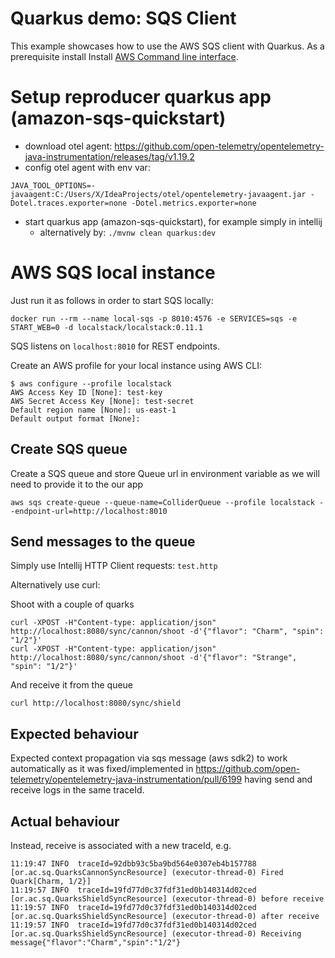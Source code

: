 # Quarkus demo: SQS Client

This example showcases how to use the AWS SQS client with Quarkus. As a prerequisite install Install [AWS Command line interface](https://docs.aws.amazon.com/cli/latest/userguide/cli-chap-install.html).


# Setup reproducer quarkus app (amazon-sqs-quickstart)
- download otel agent: https://github.com/open-telemetry/opentelemetry-java-instrumentation/releases/tag/v1.19.2
- config otel agent with env var: 
 ```
JAVA_TOOL_OPTIONS=-javaagent:C:/Users/X/IdeaProjects/otel/opentelemetry-javaagent.jar -Dotel.traces.exporter=none -Dotel.metrics.exporter=none
```
- start quarkus app (amazon-sqs-quickstart), for example simply in intellij
  - alternatively by:  `./mvnw clean quarkus:dev`

# AWS SQS local instance

Just run it as follows in order to start SQS locally:
```
docker run --rm --name local-sqs -p 8010:4576 -e SERVICES=sqs -e START_WEB=0 -d localstack/localstack:0.11.1
```
SQS listens on `localhost:8010` for REST endpoints.

Create an AWS profile for your local instance using AWS CLI:

```
$ aws configure --profile localstack
AWS Access Key ID [None]: test-key
AWS Secret Access Key [None]: test-secret
Default region name [None]: us-east-1
Default output format [None]:
```

## Create SQS queue

Create a SQS queue and store Queue url in environment variable as we will need to provide it to the our app
```
aws sqs create-queue --queue-name=ColliderQueue --profile localstack --endpoint-url=http://localhost:8010
```



## Send messages to the queue

Simply use Intellij HTTP Client requests: `test.http`

Alternatively use curl:

Shoot with a couple of quarks
```
curl -XPOST -H"Content-type: application/json" http://localhost:8080/sync/cannon/shoot -d'{"flavor": "Charm", "spin": "1/2"}'
curl -XPOST -H"Content-type: application/json" http://localhost:8080/sync/cannon/shoot -d'{"flavor": "Strange", "spin": "1/2"}'
```
And receive it from the queue
```
curl http://localhost:8080/sync/shield
```

## Expected behaviour
Expected context propagation via sqs message (aws sdk2) to work automatically as it was fixed/implemented in https://github.com/open-telemetry/opentelemetry-java-instrumentation/pull/6199
having send and receive logs in the same traceId.


## Actual behaviour
Instead, receive is associated with a new traceId, e.g.
```
11:19:47 INFO  traceId=92dbb93c5ba9bd564e0307eb4b157788 [or.ac.sq.QuarksCannonSyncResource] (executor-thread-0) Fired Quark[Charm, 1/2}]
11:19:57 INFO  traceId=19fd77d0c37fdf31ed0b140314d02ced [or.ac.sq.QuarksShieldSyncResource] (executor-thread-0) before receive
11:19:57 INFO  traceId=19fd77d0c37fdf31ed0b140314d02ced [or.ac.sq.QuarksShieldSyncResource] (executor-thread-0) after receive
11:19:57 INFO  traceId=19fd77d0c37fdf31ed0b140314d02ced [or.ac.sq.QuarksShieldSyncResource] (executor-thread-0) Receiving message{"flavor":"Charm","spin":"1/2"}
```